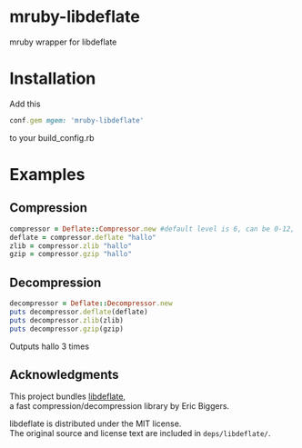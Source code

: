 # mruby-libdeflate
mruby wrapper for libdeflate

Installation
============

Add this
```ruby
conf.gem mgem: 'mruby-libdeflate'
```
to your build_config.rb

Examples
========
Compression
-----------

```ruby
compressor = Deflate::Compressor.new #default level is 6, can be 0-12, 0 means no compression, 12 means slowest compression
deflate = compressor.deflate "hallo"
zlib = compressor.zlib "hallo"
gzip = compressor.gzip "hallo"
```

Decompression
-------------
```ruby
decompressor = Deflate::Decompressor.new
puts decompressor.deflate(deflate)
puts decompressor.zlib(zlib)
puts decompressor.gzip(gzip)
```
Outputs hallo 3 times

## Acknowledgments

This project bundles [libdeflate](https://github.com/ebiggers/libdeflate),  
a fast compression/decompression library by Eric Biggers.

libdeflate is distributed under the MIT license.  
The original source and license text are included in `deps/libdeflate/`.

